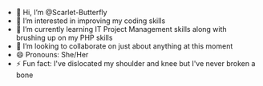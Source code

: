 - 👋 Hi, I’m @Scarlet-Butterfly
- 👀 I’m interested in improving my coding skills
- 🌱 I’m currently learning IT Project Management skills along with brushing up on my PHP skills
- 💞️ I’m looking to collaborate on just about anything at this moment
- 😄 Pronouns: She/Her
- ⚡ Fun fact: I've dislocated my shoulder and knee but I've never broken a bone

<!---
Scarlet-Butterfly/Scarlet-Butterfly is a ✨ special ✨ repository because its `README.md` (this file) appears on your GitHub profile.
You can click the Preview link to take a look at your changes.
--->
